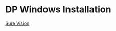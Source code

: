 # DP Windows Installation

[Sure Vision](https://design2production.github.io/apt-dev/surevision.html)
